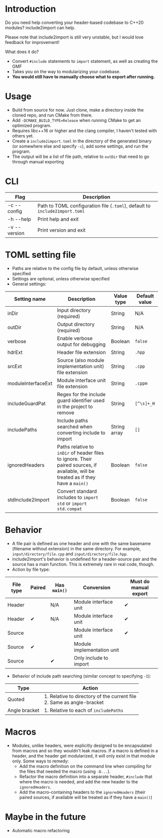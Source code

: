 # Introduction
Do you need help converting your header-based codebase to C++20 modules?
include2import can help.

Please note that include2import is still very unstable, but I would love feedback for improvement!

What does it do?
- Convert ```#include``` statements to ```import``` statement, as well as creating the GMF
- Takes you on the way to modularizing your codebase.
- **You would still have to manually choose what to export after running.**

# Usage
- Build from source for now. Just clone, make a directory inside the cloned repo, and run CMake from there.
- Add ```-DCMAKE_BUILD_TYPE=Release``` when running CMake to get an optimized program.
- Requires libc++16 or higher and the clang compiler, I haven't tested with others yet.
- Create a ```include2import.toml``` in the directory of the generated binary (or somewhere else and specify ```-c```), add some settings, and run the program.
- The output will be a list of file path, relative to ```outDir``` that need to go through manual exporting

# CLI
| Flag         | Description                                                                         |
|--------------|-------------------------------------------------------------------------------------|
| -c --config  | Path to TOML configuration file (```.toml```), default to ```include2import.toml``` |
| -h --help    | Print help and exit                                                                 |
| -v --version | Print version and exit                                                              |

# TOML setting file
- Paths are relative to the config file by default, unless otherwise specified
- Settings are optional, unless otherwise specified
- General settings:

| Setting name       | Description                                                                                                                                 | Value type   | Default value  |
|--------------------|---------------------------------------------------------------------------------------------------------------------------------------------|--------------|----------------|
| inDir              | Input directory (required)                                                                                                                  | String       | N/A            |
| outDir             | Output directory (required)                                                                                                                 | String       | N/A            |
| verbose            | Enable verbose output for debugging                                                                                                         | Boolean      | ```false```    |
| hdrExt             | Header file extension                                                                                                                       | String       | ```.hpp```     |
| srcExt             | Source (also module implementation unit) file extension                                                                                     | String       | ```.cpp```     |
| moduleInterfaceExt | Module interface unit file extension                                                                                                        | String       | ```.cppm```    |
| includeGuardPat    | Regex for the include guard identifier used in the project to remove                                                                        | String       | ```[^\s]+_H``` |
| includePaths       | Include paths searched when converting include to import                                                                                    | String array | ```[]```       |
| ignoredHeaders     | Paths relative to ```inDir``` of header files to ignore. Their paired sources, if available, will be treated as if they have a ```main()``` | Boolean      | ```false```    |
| stdInclude2Import  | Convert standard includes to ```import std``` or ```import std.compat```                                                                    | Boolean      | ```false```    |

# Behavior
- A file pair is defined as one header and one with the same basename (filename without extension) in the same directory. For example, ```input/directory/file.cpp``` and ```input/directory/file.hpp```. 
- include2import's behavior is undefined for a header-source pair and the source has a main function. This is extremely rare in real code, though.
- Action by file type:

| File type | Paired | Has ```main()``` | Conversion                 | Must do manual export |
|-----------|--------|------------------|----------------------------|-----------------------|
| Header    |        | N/A              | Module interface unit      | ✔                     |
| Header    | ✔      | N/A              | Module interface unit      | ✔                     |
| Source    |        |                  | Module interface unit      | ✔                     |
| Source    | ✔      |                  | Module implementation unit |                       |
| Source    |        | ✔                | Only include to import     |                       |
- Behavior of include path searching (similar concept to specifying ```-I```):

| Type          | Action                                                                   |
|---------------|--------------------------------------------------------------------------|
| Quoted        | 1. Relative to directory of the current file<br>2. Same as angle-bracket |
| Angle bracket | 1. Relative to each of ```includePaths```                                |

# Macros
- Modules, unlike headers, were explicitly designed to be encapsulated from macros and so they wouldn't leak macros. If a macro is defined in a header, and the header get modularized, it will only exist in that module only. Some ways to remedy:
    - Add the macro definition on the command line when compiling for the files that needed the macro (using ```-D...```).
    - Refactor the macro definition into a separate header, ```#include``` that where the macro is needed, and add the new header to the ```ignoredHeaders```.
    - Add the macro-containing headers to the ```ignoredHeaders``` (their paired sources, if available will be treated as if they have a ```main()```)

# Maybe in the future
- Automatic macro refactoring